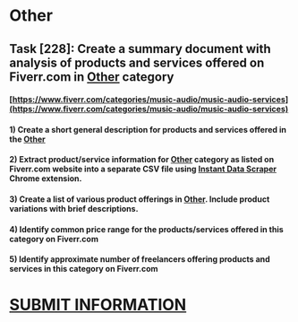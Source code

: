 # Other
## Task [228]: Create a summary document with analysis of products and services offered on Fiverr.com in [Other](https://www.fiverr.com/categories/music-audio/music-audio-services) category
#### [https://www.fiverr.com/categories/music-audio/music-audio-services](https://www.fiverr.com/categories/music-audio/music-audio-services)
#### 1) Create a short general description for products and services offered in the [Other](https://www.fiverr.com/categories/music-audio/music-audio-services)
#### 2) Extract product/service information for [Other](https://www.fiverr.com/categories/music-audio/music-audio-services) category as listed on Fiverr.com website into a separate CSV file using [Instant Data Scraper](https://chrome.google.com/webstore/detail/instant-data-scraper/ofaokhiedipichpaobibbnahnkdoiiah) Chrome extension.
#### 3) Create a list of various product offerings in [Other](https://www.fiverr.com/categories/music-audio/music-audio-services). Include product variations with brief descriptions.
#### 4) Identify common price range for the products/services offered in this category on Fiverr.com
#### 5) Identify approximate number of freelancers offering products and services in this category on Fiverr.com

# [SUBMIT INFORMATION](https://forms.office.com/r/8AEKjkLxKG)
